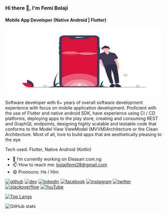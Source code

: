 ### Hi there 👋, I'm Femi Bolaji
#### Mobile App Developer (Native Android | Flutter)
![Mobile App Developer (Native Android | Flutter)](https://raw.githubusercontent.com/IMEF-FEMI/imef-femi/main/Mobile%20application.png)

Software developer with 6+ years of overall software development experience with focus on mobile application development. Proficient with the use of Flutter and native android SDK, have experience using CI / CD platforms, deploying apps to the play store, creating and consuming REST and GraphQL endpoints, designing highly scalable and testable code that conforms to the Model View ViewModel (MVVM)Architecture or the Clean Architecture. Most of all, love to build apps that are aesthetically pleasing to the eye

Tech used: Flutter, Native Android (Kotlin)

- 🔭 I’m currently working on Eleasarr.com.ng 
- 📫 How to reach me: bolajifemi28@gmail.com 
- 😄 Pronouns: He / Him 


[<img src='https://cdn.jsdelivr.net/npm/simple-icons@3.0.1/icons/github.svg' alt='github' height='40'>](https://github.com/imef-femi)  [<img src='https://cdn.jsdelivr.net/npm/simple-icons@3.0.1/icons/dev-dot-to.svg' alt='dev' height='40'>](https://dev.to/dev_femi)  [<img src='https://cdn.jsdelivr.net/npm/simple-icons@3.0.1/icons/linkedin.svg' alt='linkedin' height='40'>](https://www.linkedin.com/in/bolajifemi28/)  [<img src='https://cdn.jsdelivr.net/npm/simple-icons@3.0.1/icons/facebook.svg' alt='facebook' height='40'>](https://www.facebook.com/devfemi)  [<img src='https://cdn.jsdelivr.net/npm/simple-icons@3.0.1/icons/instagram.svg' alt='instagram' height='40'>](https://www.instagram.com/devfemi/)  [<img src='https://cdn.jsdelivr.net/npm/simple-icons@3.0.1/icons/twitter.svg' alt='twitter' height='40'>](https://twitter.com/dev_femi)  [<img src='https://cdn.jsdelivr.net/npm/simple-icons@3.0.1/icons/stackoverflow.svg' alt='stackoverflow' height='40'>](https://stackoverflow.com/users/20332317/imef)  [<img src='https://cdn.jsdelivr.net/npm/simple-icons@3.0.1/icons/youtube.svg' alt='YouTube' height='40'>](https://www.youtube.com/channel/https://www.youtube.com/channel/UCqf4ay9ShEZZRC2-YSonQXg)  

[![Top Langs](https://github-readme-stats.vercel.app/api/top-langs/?username=imef-femi)](https://github.com/anuraghazra/github-readme-stats)

![GitHub stats](https://github-readme-stats.vercel.app/api?username=imef-femi&show_icons=true&count_private=true)  

